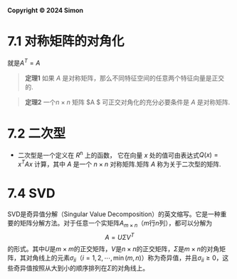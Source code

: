 **Copyright © 2024 Simon**
# 7.1 对称矩阵的对角化

就是$A^T=A$

>**定理1** 如果 $A$ 是对称矩阵，那么不同特征空间的任意两个特征向量是正交的.

>**定理2** 一个$n \times  n$ 矩阵 $A $ 可正交对角化的充分必要条件是 $A$ 是对称矩阵.

# 7.2 二次型
* 二次型是一个定义在 $R$<sup>n</sup> 上的函数， 它在向量 $x$ 处的值可由表达式$Q(x) = x^T Ax$ 计算，其中 $A$ 是一个 $n \times n$ 对称矩阵.矩阵 $A$ 称为关于二次型的矩阵.
# 7.4 SVD
SVD是奇异值分解（Singular Value Decomposition）的英文缩写。它是一种重要的矩阵分解方法。对于任意一个实矩阵$A_{m\times n}$（$m$行$n$列），都可以分解为
$$A = U\Sigma V^{T}$$
的形式。其中$U$是$m\times m$的正交矩阵，$V$是$n\times n$的正交矩阵，$\Sigma$是$m\times n$的对角矩阵，其对角线上的元素$\sigma_{ii}$（$i = 1,2,\cdots,\min(m,n)$）称为奇异值，并且$\sigma_{ii}\geq0$，这些奇异值按照从大到小的顺序排列在$\Sigma$的对角线上。
   

